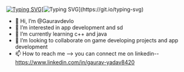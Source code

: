 [![Typing SVG](https://readme-typing-svg.demolab.com?font=Fira+Code&duration=1&pause=1000&color=F77F54&background=FF315400&repeat=false&width=435&lines=Myself+Gourav+Yadav)](https://git.io/typing-svg)[![Typing SVG](https://readme-typing-svg.demolab.com?font=Fira+Code&pause=1000&color=09D0F7&background=FF315400&repeat=false&width=435&lines=Hello+there+%F0%9F%91%8B+%2C;I+am+a+Full+stack+developer;and+a+AI%26ML+enthusiast;With+a+Passion+of+coding.)](https://git.io/typing-svg)

- 👋 Hi, I’m @Gauravdevlo
- 👀 I’m interested in app development and sd
- 🌱 I’m currently learning c++ and java 
- 💞️ I’m looking to collaborate on game developing projects and app development 
- 📫 How to reach me --> you can connect me on linkedin-- https://www.linkedin.com/in/gaurav-yadav8420

<!---
Gauravdevlo/Gauravdevlo is a ✨ special ✨ repository because its `README.md` (this file) appears on your GitHub profile.
You can click the Preview link to take a look at your changes.
--->
